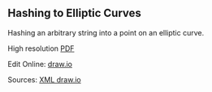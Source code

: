## Hashing to Elliptic Curves

Hashing an arbitrary string into a point on an elliptic curve.

High resolution [PDF](./diag.pdf)

Edit Online: [draw.io](https://www.draw.io/?lightbox=1&highlight=000000&edit=_blank&layers=1&nav=1#R7V1rc5u4Gv41nk13xgwgbv7YOHZ7Zna77WY7bT%2BdwSAbWoy8gJO4v%2F5I4q6LjW1wnJ542tgIJMT7PnqvkhiB6frpXeJugj%2BRD6ORrvpPI3A30nVNtVT8RUp2eYltTPKCVRL6xUV1wX34E5Y1i9Jt6MO0dWGGUJSFm3ahh%2BIYelmrzE0S9Ni%2BbImi9l037gpyBfeeG%2FGlX0I%2FC4pSTVXrE%2B9huAqKWztmcWLtVhfnBWng%2BugxL6LXgNkITBOEsvzX%2BmkKI0K8ki55Q3PJ2apjCYyzLhWC99ZfX7483n%2FbfUj%2F%2BuR%2F3QaLhzFw8mYe3GhbPHHR22xXkiBB29iHpBV1BG4fgzCD9xvXI2cfMdNxWZCtI3yk4Z9LFGdTFKGE1gX5h5SHUdQon05n5hz39DbNEvQDNs5Y9IPPFB2DSQafpI%2BsVYTECIRoDbNkhy8pKuiT4vEK8GmgYM5jzUrLKMqCBhdtq0BQgZ5V1XRNYPyjoPER9NZB3%2FRu03V2N7fnloiuqmpZqjoMXXXTUMxulNXKwnNIC80fH6ffvzs%2F%2FvPv9OEBPZhP35OxxlH2PnOTjCNvTplyMOttcuJBuiHXrZ9WRJ4pywg9egFuRklJY%2F%2FVJByRUFBAZylRgdWmqS6iqanzJAVDUVTnKPreTYMwXlEhjP%2FMoijcZKGHf063yQOW0yyx8bNnbQonMA1%2Fugt6AYGju81Qmot9ctqNwlWMf3uYkBBD95YQMMTy%2BG1xYh36Pql8u0FhnNFHNm9H5h0zFmIUQ24YFIXtAUYkVqF3dKc8Lp5ANjKO4avOyCCeqcASDJThxgkvcaCPdV5xiJIsQCsUu9GsLmVIVl%2FzB0KbgnPfYZbtCkISprbZDp%2FC7CupjkGdH31rnLl7KlqmB7vGwUeYhPi5CRRYbmlk7GK%2BJLuvZQVy8K2%2BCzmsm6ZHZdu8FJCyOkXbxIP7KFqwCkuIFcz2SP%2BiQULuvchJYORm4UPbBBEBoaj6kQyFJuJAC3JA1dtN5B0tajFwqrpxBsJUTnD87cY%2BWo%2BIiWJFRCIsEvxrlVEwuR7GGFeOv901ka3xIiVfa2pbgnlfAt2HXpiGKJZIdBZoUjnEaOD5fGZOJiINrAPDMP1%2BlIXmTErtUMqViaPoplp%2FLE7OTOyyTlPQOHpZ2r%2BoMTggrNMVy9iS9enGjVuctf7dEuOYsmKc64i3%2BAJN3zwRJJGaKlEw40JpkJMRXGbVScrXcZozlpyNUbJ2o7rlCmszfeQ45J%2Bkb%2Fjx8%2B4V19u3GMlTbWTf%2Ff7CdR7mUf86z2ljE1t9Alum8qGaaNQHM2Z4ofQBiaTOy%2BbmXk12hNGiA1a%2BGALD5aIM5A38b8TixK2pmDYi1RIjIgvSbQJf2Vowx2HYCoDAcROwdTAnA3TwiC9gn3J2ZWGvlhZqw6qU2qt92pRloKBpU4rpp1%2FGqLS0tlGpWZN2E%2FkjDWZUCiMn%2BYD3wweh3SC2DVjd%2F5maC7iaSrxbfR7CyL%2BpZEl5VW63lLbAolYXRPxobxrnaG8kyqSGqSyQ0ICku0hRtM3g28S7b8ih%2BsgQYu5UwxVqvgltkeE6sWzgWv1IIKAzMDIspWG0qhpvJpTeTMs7BkOJIz7o0Q%2FM2lZuXvYJt%2FOnu%2FkH0ejJzec3MnNTgi6%2BxeH6ylvGKldE77TvAZplN9iIn%2B4OPfLeLtRWuzq7mZ9GPe7iFzRk8YB1%2FLrJxhlHXwCrpyFrmqwlCJRJ82PwY1ZkGRr2QGPWcJ7DYjjFQjg1WsUCpE9Lo5R4By0N80LhK8tiVITNNCGxNLiG7DL%2BIDNZBo6DAT788flXcESOQN8RUkazOY%2BTD2Hpl%2FQ4Dd7jJBq7Ulwvn5M98M0GZge%2BiVzK4fhmcXybfbjj%2BHVi3Bizah3Gbkao3Cly3AORNZUxm2l2UN0b7TUH8uKFmY1St1%2B%2FCmYmKBDa0YkIp6pmesRmqWQSklGdpynsUg8fVNj5OOhdP2uqwaT%2FVS6FINGsb5PE3TUuK%2BSa9FYTk0meWqWSkOl8tgb2Xts18I%2B8F72qepNXFR%2BruIIXQTe5%2BVT5J3WAMlUyBV%2FwcX9KhMtRqO8OuDp74tnX7M8sl0vd80T%2BjG8tLLMnf8YBDKgM3oFxBImywfwXUzQJq4o%2FdUiIGSQhxjrxvYOqHfd6NX5E0kazRBOhLmn8mBOB0VpKok8VBrYVK%2FkwTgMG2wbHbyUNaLIKVyB5euCxxUx2Axofo3T6sbU%2BpzD5a%2FGdzGPV1chdkPkOTWngklskcNkSBkGWkbmwb0mj%2Btx3MzdLXO8HTJQQZksFJStSjDzyN3GX2ThMsuXYWyarceCmwThDY4%2BEH2n9Woh0EDs2FjsULpLwIbmeqL9KjNcX0mmhy2VPN%2ByXBCWW8%2B5zMtBtA3zvYLSbFlgxel%2Bu0LT3mM99DDSNmTXAT9Y1enJq8GFjrB3h5%2FBmXj8R95vPEsksFKxT0dUSMfxmdHZ6S%2F%2B%2FSm%2BdNTOaTW8BVTjzZaiUlniOvwCzl%2FfV%2B0iwy3x0%2FdTZnsf64%2FtkwsHZn4YYOWd642Y527JEnG4qttaIDBntFrsGz03LPqrd%2FmLpcuINIHhlFrFI7raTtd0rSsVnT7nag3lZqgFI2PoIFbM77vm6JmZfqvronGo9S32YpimaDVEaRGX%2B6hKZVuEo5APrv5oqsV%2BEKrEHUiXtJUgAMMvgOusO1goynY4B4r7UhX1BdSGLfxxUF3KL%2FVrVhTTUI1QXe57vVV0Mry4A0ES%2Bx0UVRpmKvf68YK%2F5P1mUZFDl4fDKY8C04LmpPKBbz57K20fG10zeRTJ5Z8k%2FNpMH6kT0BXJ5QvTw2ZfrtZD1rhKxFoLfWjLwGSxko6OQy9Ng%2Fc9NtE1l0g6M6DaDpc7TE3Wda8uwLmwoC9bqXi9g7dMAqz0nYO1nBiy7FtykZDwNsAbTlq1dGq3mr25Odp1r289MsgkPTrlN1Ds2bZvBk2WweOoKTQccbGpoaPKxsV9ysvBZBpttswabcOOggebLiHdkEk7S7x4of%2BXriMw1ZqYn26J5UEMtFxfz1ezE166Tl175mlsP4Nn5KpKzr%2BP1SDnMLObW6wD9s%2FGVD9mfM9nwla%2B5GfT8cnjyHCZ7X9uECaO7J%2FkDgr3MBrXtuy4S0VQxos617dll%2FtwSka6mvaax82%2B7rjbpy7QHLxvCwp331CtDq2ALvT3bgPQOV61c61nhlYZHTwIs9ka5FZHqRQErWLjaZU52nkRsz8kuN2QuyzT5dO9Fa4jI5nBbwrUqbuJSrKXiWaiSOdkHdb48%2ByDLV3Q3A0QJl%2Fag78MAZ%2FZeMIAtyumKdlIbbq2nfC7edaJrFnvIh6Ni09ppPtN%2FUJhpqg0mkIdZte31tcGMWdFZAaoJsssuKObd9%2BsGGZldf0mIVft5y3YAvzqIMas7hPtbXxZkglW7p4EsZ%2BNbWfK%2F4n%2B6xZSWAKNVM0zJ89IOxF4CSSU1haRHaDkSbXXoRiuUhFmwphVjn21ww2nYuu6Sbp9IN1%2BF9Y7exYoodYWhsFFOR%2B5xK4jOwlhpZhUQMwXb%2FQt3EHEGA5h%2BCGCHpc1EJG1YIO3lyakbJCNvu8aU1yUiohCsxTwCRgx5HjSXyzb76fbqnCADFpgAfxAAGIbIWnJ0HgHlW0n6RwC%2F%2BuafgAyrkrrk%2BRL0QN9ykg95Os65XbLJsKdcJ5flIxYSuybfjp8eB%2BXu%2FGzlNUxTd0VrYo8Dicd5HtZS%2BhnRvb1pgklfC4e0LXqDx2BDWmT9MiSjIlP69MWraopQ5KiSSKdTRYzzyUCSTrzStcPEpxclh5rc2A%2BEwwtcm7lNU8GugQZUAxi2o1uawNxxFKf56UE0CVlWYuGVZXsC6grmkepYE9Mydc0uI4GVmyTk1JWyW2TsvrK7vc%2BWpRSMKnne4reuKXbz41wzv235GphX2%2FNiiNJNhZ2BpykiQWEomi2wSx1F2xPMPm8xn0j%2BMw4r60bezPMtAf7Nvzb51%2FqN2KdVcxiR%2F8swpqjBP2Dkl34sYbbrYa80TKkxyvispSuLbwfuNiNztqamKyTISBXezj3c%2FVne4fhAhyWu8IzY7RA%2FCqRPgFGAv%2BaUkRkJ%2FsRNM%2Fr4ziV554Li67f9nfyDhgNIICf4vaj5GMCE9JN0i0YQMupqoMSnPaUk35CsDvUlFoWZOmU7EhTVD72RZyReO3bxovwpPbTEUEIFKXLcBL%2BVlCCO1XpL3hsZwZIUwUlcesevXxOxifLoXU5h9Yb6ZyXJ35QdIIvdTurD%2B%2FwhF0d0hfz3kt0mQ1TWUlwHecxyuY29jLwJSVffU3K6NNC0zTZbsqJHJVHRRdivbyiIZ%2FbnNXJZE0vkH1U7J7TfT9jL65DEAvfQ7jFe5KZpSyG72ywg2Nm7TVIRpCQcTlaLGxLVVHOAtH7mO8GQJqiaX7rrMNrl1SoYEZ1oEI7C6AGSaDERMXALuQuqdrkzaAPpa5zcOD2iVuOGnet4bhQuklBeg%2FRhnGLtsmw%2FesPCASILpxtXxrFLJCkXBSbrwObuz%2FF7mMRYDMGfAhFb3qG55OueVLz3UJbtqSBZJtYs%2B0Db2WL19UAKz2nqb9oU%2BfPFDRa78xqbknYodb4g5B9RUTlwrXid9IHVw4dSLMWULcHUrjKxQhdYn5VWYad4DBhIY9eBGDonD4EoYHTa5lr1W43zKQ31u6HB7H8%3D)

Sources: [XML draw.io](./diag.xml)
